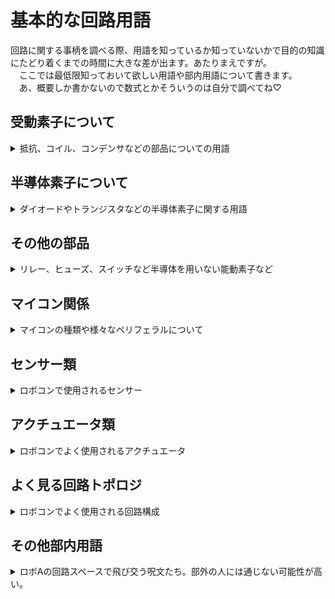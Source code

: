 # 基本的な回路用語  

回路に関する事柄を調べる際、用語を知っているか知っていないかで目的の知識にたどり着くまでの時間に大きな差が出ます。あたりまえですが。  
　ここでは最低限知っておいて欲しい用語や部内用語について書きます。  
　あ、概要しか書かないので数式とかそういうのは自分で調べてね♡

## 受動素子について

<details><summary> 抵抗、コイル、コンデンサなどの部品についての用語</summary><div>

### 受動素子

- 抵抗・コイル・コンデンサなどの能動的な動作（整流・増幅など）をしない素子  

### 抵抗

- 印加電圧に比例して電流が流れる素子
- レジスタンス（R）
  - 電流を妨げる度合。単位はΩ（オーム）
- コンダクタンス（G）
  - 電流を流す度合。レジスタンスの逆数。
  - 単位はS（ジーメンス）
- 定格電力
  - 抵抗素子で消費させられる最大電力
  - ロボA内では単に定格ともいう
  - カーボン抵抗であれば1/2W、1/4W、1/6Wなどのものが多い
- 許容誤差
  - 抵抗器の製品としての抵抗値のばらつき具合
- カーボン抵抗
  - 一番よく使われる抵抗。安いが許容誤差が大きい（±5%が多い）。
- 金属皮膜抵抗
  - 高精度のものが多いので精度が必要な場面でよく使用される。
- セメント抵抗
  - 定格電力が大きいものが多い。
  - 寄生インダクタンス大きいがちなので一応注意（巻線抵抗のタイプが多いから）
  - 焼けると割と独特の匂いがする。鉄板を焼いたにおいというかなんというか
- シャント抵抗
  - 電流検出に使用される抵抗
  - オームの法則より抵抗両端の電圧を測定すれば流れている電流がわかる
  - 損失を減らすため抵抗値がミリオームオーダーの製品が多い
- 可変抵抗
  - 抵抗値を可変させることのできる抵抗
  - 半固定抵抗
    - 可変抵抗の中でも特にドライバーなどで調整するタイプのものを指す

### インダクタ（コイル）

- 流れる電流の微分値に比例して電圧が発生する素子。
- 印加電圧の積分値に比例して電流が流れる素子とも言える。
- 磁場にエネルギー蓄える。
- 「電流の変化を妨げる素子」ていうのがイメージしやすいかな？
- インダクタンス（L）
  - 巻線に電流 I が流れるときの巻線を貫く磁束 Φ であるときの比例係数（wiki丸コピ）
  - 大きいほど電流の変化によって発生する電圧が大きくなる。
  - 単位はH（ヘンリー）
- 定格電流
  - インダクタ素子に流してよい最大電流。
  - 超えると「飽和」する。
- 飽和
  - インダクタが蓄えられるエネルギーの最大値より大きなエネルギ を蓄えさせた時に、インダクタンスが急激に小さくなる現象
  - 定格電流以上の電流を流した時におこる
  - 急に大電流が流れて周辺の素子を破壊する可能性があるので注意
- コア
  - コイルを巻く心材
  - 鉄やフェライトがよく用いられる
- トロイダルコイル
  - トーラス型のコアにコイルを巻いたインダクタ
- トランス
  - 電力を絶縁して伝達できる素子
  - あるコイルに入ってくるエネルギーをコアを介して他のコイルに伝達することができる
  - 入力コイルと出力コイルの巻き数比によって電圧を変換できる
  - GDTやFBTなどさまざまなものがあるが~~めんどいので~~当分ロボAでは使わない予感がするので略

### コンデンサ（キャパシタ）

- 流れる電流の積分値に比例して電圧が発生する素子。
- 電荷を蓄える
- 「電圧の変化を吸収する素子」として使われがち
- 静電容量、キャパシタンス（C）
  - コンデンサの蓄えられる電荷の量を表す
  - 単位はF（ファラド）
- 耐圧（定格電圧）
  - コンデンサに加えて良い最大電圧
  - 超えると燃える（物理）
- アルミ電解コンデンサ
  - 静電容量が大きいものが多い
  - 内部抵抗が大きい
  - とにかくデカい静電容量で殴りたいときに使う（大体10uF以上）
  - 極性があるので注意。間違えると爆発。
- セラミックコンデンサ
  - 周波数特性が良く、内部抵抗も小さい。
  - 平滑などに使いがち（バイパスコンデンサなど）
  - 直流電圧が印加されると静電容量が低下する　（cf.DCバイアス特性）
  - 積層タイプ（積層セラミックコンデンサ）が一般的
- フィルムコンデンサ
  - 周波数特性が良く、内部抵抗も小さい。あと耐圧高いがち
  - ノイズ吸収など、周波数高めの用途に使いがち
  - ちょっと expensive がち
- 電解二重層コンデンサ
  - 容量がｸｿﾃﾞｶなコンデンサ
  - 一般的なコンデンサがuFオーダー以下なのに対し10Fを超えるようなもの普通に売られている
  - 耐圧低め。内部抵抗デカい。
  - コンデンサとしての特性は~~クソ~~よろしくないので電源として見た方が良い
  - スーパーキャパシタともいう
- 導電性高分子アルミ固体電解コンデンサ（OSコン）
  - 電解質が個体な電解コンデンサ
  - ESR（等価直列抵抗、内部抵抗）が小さく大電流が流れる箇所のノイズ除去などに向いている。
  - 普通のアルミ電解コンデンサより長寿命
  - 電源回路の平滑やモタドラなどにどうぞ

### 発振器

- 水晶発振器
  - マイコンのクロックなど、精度が必要なクロック源として用いられる
  - 負荷容量として小容量のコンデンサをセットで使用する必要がある
- レゾネーター（セラロック）
  - 水晶発振器を使うほどでもないけどそれなりの精度が欲しいときに使用されるクロック源
  - 負荷容量が素子に内蔵させているタイプが便利
  - セラロックは村田製作所の商標なので注意

</div></details>

## 半導体素子について

<details><summary> ダイオードやトランジスタなどの半導体素子に関する用語</summary><div>

### ダイオード  

- 一方向にのみ電流を流す素子  
- 耐圧（逆電圧）  
  - ダイオードに印加していい最大電圧  
  - 超えると急激にダイオード両端の電圧が低下し（ブレークダウン）、大電流が流れる  
- 順方向電圧（順電圧、Vf）  
  - ダイオードのアノードからカソードに電流を流した際にアノードカソード間に生じる電圧。  
  - 流れる電流によらず（大体）一定  
  - 一般的に0.5~1V  
- 耐電流（平均順電流）  
  - ダイオードに流していい直流電流  
- パルス電流耐性（ピーク順電流）  
  - 瞬間的であれば流していい電流  
- 逆回復時間  
  - ダイオードがON状態（電流を流す）から完全なOFF状態（電流を妨げる）状態になるまでに掛かる時間  
  - 基本的に短い方が正義（例外あり）  
  - 特別短いものをファストリカバリダイオードと呼ぶ  
- ショットキーバリアダイオード  
  - 構造が普通のダイオードと違う  
  - スイッチングスピード（逆回復時間）が短い  
  - 順方向電圧が低い  
  - リーク電流（漏れ電流）が比較的大きい  
- ツェナーダイオード  
  - ブレークダウン電圧を上手く利用するダイオード  
  - 一定以上の電圧が印加された時に電流が流れるようにしたいときや、ある電圧をより高い電圧源から取り出したいときに使用する。  
- 定電流ダイオード（CRD）
  - 電圧によらず一定の電流を流すダイオード
  - LEDなどの定電流源にどうぞ

### LED  

- ダイオードの一種。電流を流すと光る  
- 一般的に順方向電圧が高い（赤、緑:2V、青、白3:V）ので乾電池一本では光らない  
- 耐電流が20mA程度のものが多いので抵抗を付けるなどして電流が流れ過ぎないようにすべし。超えると壊れる。  
- ~~急激に大電流を流すことでLEDを爆発させ攻撃する秘儀がある~~  

### トランジスタ

- ベース、コレクタ、エミッタの三端子からなる部品  
- ベースコレクタ間に流れる電流（ベース電流）にhFE（電流増幅率）を掛けた電流をコレクタエミッタ間に流す（コレクタ電流）ことができる  
- 耐圧  
  - 印加してよい最大電圧。超えると壊れる  
- 耐電流  
  - 流してよい最大電流  
- 飽和  
  - ベース電流*hFE > コレクタ電流　の状態  
  - 飽和していないとコレクタエミッタ間電圧が増大し損失が大きくなる  
- NPNトランジスタ  
  - ベース電流が正の時に正方向にコレクタ電流を流す部品  
- PNPトランジスタ  
  - ベース電流が負の時に負方向にコレクタ電流を流す部品  

### MOSFET  

- ゲート、ドレイン、ソースの三端子からなる部品  
- ゲートソース間電圧でドレインソース間の電流（ドレイン電流）を制御する
- 大電流を流す必要のある場所（モタドラなど）によく使われる。  
- 耐圧  
  - 印加してよい最大電圧。超えると壊れる。  
- 耐電流（電流容量）
  - 流してよい最大電流  
- ゲート容量  
  - ゲート端子に等価的に存在する静電容量  
  - ここの電圧を制御することでドレイン電流を制御するとも取れる
- 寄生ダイオード
  - ドレインソース間に等価的に存在するダイオード
  - こいつのせいでソース→ドレイン方向にはゲートの状態に関わらず電流がバカスカ流れてしまう（Nchの場合。Pchは逆）
  - 上手く使えば部品点数を削減できるが、逆回復時間などの特性が微妙なものも多いのでデータシートを多読しよう
- Nch-MOSFET  
  - ゲート電圧が正の時に正方向にドレイン電流を流す部品
  - Pch より性能が高くなりがち
  - ローサイドスイッチによく用いられる
- Pch-MOSFET
  - ゲート電圧が負の時に負方向にドレイン電流を流す部品
  - 逆電圧保護やハイサイドスイッチなどに用いられる
- ~~呼び方で戦争が起きる可能性がある~~
  - ~~僕は2021年度にロボAをモスフェット色に染め上げました。モスエフイーティーだと長いｼﾞｬﾝ。~~

### JFET

- ロボコンでは使いません…。
- ゲート電圧で電流を絞るイメージ。真空管に近い。

### IGBT  

- ゲート、コレクタ、エミッタの3端子からなる部品
- ゲートソース間電圧でコレクタエミッタ間の電流（コレクタ電流）を制御する
- MOSFETだと耐圧や電流容量が足りない場合よく使用される（VVVFインバータ、テスラコイル、コイルガンなど）。ロボコンで使うかは謎。
- 寄生ダイオード
  - コレクタエミッタ間に等価的に存在するダイオード
  - Nch-MOSFETと同じ
- ゲート容量
  - MOSFETと同じ。MOSFETより少し大きいものが多いかも
- 使い方は基本的にNch-MOSFETと同じ
- MOSFETと比較すると低周波大電流向き
- ~~読み方はアイジービーディーのはずだがイグブトゥと読んでいる人を観測したことがある~~

### 三端子レギュレータ
  
- 電圧を降下させ安定させる素子
- 名前の通りIN、OUT、GNDの3端子から構成される
- 余ったエネルギーを熱として消費するため効率が悪く熱くなる
- スイッチングレギュレータ（DCDCコンバータ）より出力電圧が安定する（リプル電圧が小さい）
- IN-GND間、OUT-GND間に適当なコンデンサを入れないと発振する可能性があるので注意

### コンパレータ

- 電圧を比較する素子
- V+ > V- の時activeになる
- 出力がオープンドレイン（コレクタ）のものが多いためプルアップ抵抗を忘れないようにしよう
- 出力を安定させるためヒステリシス特性を持たせるようにすることが多い

### オペアンプ

- V+ と V-の差を増幅する素子
  - 基本的に増幅率は無限大として考える
- 負帰還を掛けることで、反転増幅、非反転増幅、加算回路、減算回路、差動増幅回路、積分回路、微分回路、フィルタ回路など様々な回路を構成することができる。
- 沼
- cf.イマジナリーショート

### 信号絶縁素子

- フォトカプラ
  - 電気信号を一度光に変換し伝達する部品
  - 出力電流 = 入力電流*電流伝達率（CTR）
    - ちなみにCTRは入力電流で変化します。もっと素直になってほしい
    - ちなみにCTRは周辺温度でも変化します。もっと素直になt(ry
  - 電気で信号を伝えるわけではないので入力と出力を絶縁したいときなどに使用される
  - オプトカプラなどの別名がいくつかある
- デジタルアイソレータ
  - 強くなったフォトカプラみたいなもの
  - フォトカプラより圧倒的に速い
  - 光ではなく磁場を用いて通信する
  - 高い
- フォトカプラ・デジタルアイソレータ共にゲートドライバになっていたり（TLP250等）、アナログ量をデジタル化して伝達できたりするなど高機能な製品も多い

### 様々なIC

- ゲートドライバIC
  - MOSFETやIGBTなどゲート容量がある部品を駆動する際に使用する
  - 素早く素子をON、OFFさせるために内部にプッシュプル回路が組まれている
  - ハイサイドにNch-MOSFETを使う時などのためにブートストラップ回路を簡単に組めたり、デッドタイムを入れてくれたりするなど高機能なものも多い
- ロジックIC
  - 基本的な論理演算機能を一素子にまとめたIC
  - AND,OR,XOR,NAND,NORなどの基本的な論理素子やマルチプレクサ、シフトレジスタ、ワンショットトリガなど多種多様な種類がある。
  - 74シリーズ
    - おそらくもっとも一般的なロジックIC
    - 割と歴史のあるシリーズで、古い刻印のものを蒐集したりこれらのみでCPUやらグラフィックボードやらを組む~~変人~~ファンも多い
    - 74HC00
      - 4回路入りNAND
      - 超有名なのでこれくらいは覚えておこう

</div></details>

## その他の部品

<details><summary> リレー、ヒューズ、スイッチなど半導体を用いない能動素子など</summary><div>

### 電力制御

- リレー
  - コイルに電流を流すことで発生する磁力を用いてスイッチをON、OFFすることができる。
  - MOSFETなどより動作が確実で入力出力を絶縁できるので非常停止などに使用される
  - コイルに電流を流すというわけでサージが発生するかもしれないのでフライホイールダイオードとかを付けよう
- スイッチ類
  - モーメンタリースイッチ
    - スイッチを押している間だけONになるタイプのスイッチ
  - オルタネートスイッチ
    - スイッチを押すごとにONとOFFが切り替わるスイッチ
  - タクトスイッチ
    - ﾎﾟﾁｯと押すタイプのスイッチ
  - スライドスイッチ
    - ｶﾁｯとスライドするタイプのスイッチ
  - トグルスイッチ
    - ﾊﾟﾁｯと棒を押すタイp（ry
  - DIPスイッチ
    - スライドスイッチがいっぱいついてるやつ（語彙力）
  - ロータリースイッチ
    - ぐるぐる回して出力を選択するスイッチ
  - リードスイッチ
    - 磁石に反応してON、OFFするスイッチ
  - 非常停止スイッチ
    - ロボットに載せないといけないデカいスイッチ
    - 押すことによって回路に接続された電源が遮断されるように設置する必要がある
    - オルタネート型

### 保護素子

- ヒューズ
  - 電流が流れ過ぎたときに自らを犠牲にして回路を遮断する部品
  - 定格電流
    - 流しても良い電流値。超えると切れる。
- ポリスイッチ（リセッタブルヒューズ）
  - 電流が流れ過ぎた時に過熱によって抵抗値が大きくなり回路を保護する部品
  - ヒューズと違って復活できる。ただし一度トリップしたら冷却するために少し時間を置く必要がある
  - トリップ
    - 過熱により抵抗が大きくなった状態
  - 保持電流
    - トリップしないでいられる電流の最大値
- バリスタ
  - コイルなどによって発生するサージ電圧を吸収する部品
  - 一定以上の電圧が印加されると電流が流れる

</div></details>

## マイコン関係

<details><summary> マイコンの種類や様々なペリフェラルについて</summary><div>
  
### よくあるペリフェラル

- タイマー
  - カウントトリガーが入るたびにレジスタの値を加算（減算）していくモジュール
  - PWM
    - タイマーのカウントが一定値になったときに特定のピンをHIGHにするなどすることでPWM信号やPFM信号を生成できる
  - タイマーによってはエンコーダーモードやQEIとしてロータリーエンコーダの回転角を監視できる機能もある
- ADC（アナログデジタルコンバーター）
  - アナログ値で入力される電圧をデジタル値に変換するモジュール
  - センサーの入力などに使用される
- DAC（デジタルアナログコンバーター）
  - デジタル値で指定した電圧を出力するモジュール
- FPU
  - 浮動小数点を用いた値を計算するモジュール  
- 5Vトレラント
  - 電源電圧が3.3Vのマイコンでも5Vで信号を入力できるようにしたもの
  - stm32などのマイコンに搭載されているが、全てのピンがトレラントなわけでは無いので注意

### 様々な通信規格

- I²C
  - 2線式の同期通信
  - 出力がオープンコレクタ形式になるのでプルアップ抵抗必須
  - IICと表記されることもある
  - アイツーシー、アイアイシー、アイスクエアシーなどの呼び方がある（ロボAではアイツーシーが一般的）
- SPI
  - 4線式の同期通信
  - I2Cより早い
- UART
  - 2線式の非同期通信、をする**集積回路**
  - ロボAで最もよく使われる通信形式
  - 同期通信できるようにしたUSARTというものもある
  - 実は通信規格のことではないので注意（勘違いしてた）
- RS-232
  - 有名なシリアル通信規格
  - 古のパソコンなどに搭載されている
  - UARTの信号を正負電圧に変換したもの
- RS-422
  - RS-232の改良版
  - 差動信号により通信するのでノイズに強い
- RS-485
  - RS-422の改良版
  - 差動信号なのでノイズに強い
  - 同一データラインにたくさんの機器をつなげられる
- CAN
  - 2線式の非同期通信
  - 差動式通信のためノイズに強い
  - 差動信号に変換するためにCANトランシーバーという素子をかませる必要がある。
  - 通信速度も速くロボコン向きであることから過去幾度も導入しようとした痕跡があるが、全てロステクとなっている

### その他用語

- CPI
  - 一つの命令を実行するのに必要なクロック
- MIPS
  - 一秒間に何百万個の命令を実行できるかを表す単位
  - M（メガ）＋IPS（一秒間に実行できる命令数）
  - 高いほど性能が良い
  - クロックとは違うので注意
- レジスタを叩く
  - マイコンのレジスタ（特にSFRを指すことが多い）を直にプログラムで制御することを指す
- SFR（Special Function Register）
  - マイコンのペリフェラルなどハードウェア的な動作を決定するメモリ
  - 例えばここを制御することでGPIO出力をHIGHにしたりLOWにしたりできる


### 様々なマイコン

- PIC
  - マイコンと言えばこれ（主観）
  - CPUのCPI（一命令の実行に消費するクロック数）は微妙だがペリフェラルがそれなりに充実しており安い
  - DIP版が充実している
  - PIC10F,12F,16Fシリーズ
    - ローエンド～ミドルレンジの8bitPIC
    - 10F:6ピン、12F:8ピン、16F:8~40ピン
    - 電気科だと16F1827を載せるボードを実習で作成する
  - PIC18F
    - ハイエンドの8bitマイコン
    - 16Fシリーズなどにはないペリフェラルがあったりする
  - PIC24
    - CPUが16bitのPIC
  - dsPIC
    - CPUが16bitのPIC
    - DSP（Digital Signal Processor）機能が付いている
    - マスターコアとスレーブコアを搭載したデュアルコア構成になっているものがある
  - PIC32
    - CPUが32bitのPIC
    - 色々と強くて使いやすい
  - 開発環境はMPLABが一般的
- AVR
  - 電子工作界隈ではPICの次ぐらいに使われている印象
  - CPUがPICと比べて強い（CPIが小さい）
  - 安い
  - ATmega
    - 8bitCPUでそれなりに強い（ハードウェア乗算器あり）
    - ATMEGA328Pがarduino uno/nanoに搭載されている
  - ATtiny
    - 8bitでATmegaよりは弱い
    - 小さいパッケージのものが多い
  - MPLABや（頑張れば）arduino IDEで開発できる
- STM32
  - 強い奴
  - nucleoボードに乗ってるやつら
  - 名前の通り32bitのCPUでクロックも高いものが多い。つまり強い。
  - ロボコン界隈ではよく見る
  - ロボAではcube IDEで開発を行っている
- arduino
  - ソフトウェアでゴリ押すことによって簡単に使えるように魔改造されたマイコンボード
  - 基本的に乗っているのはAVR
  - arduino UNO
    - いわゆる普通のarduino
    - デカい割に性能はしょぼいのであんまりお勧めしない
  - arduino nano
    - 小さくなったarduino UNO
    - あんまりスペースを確保できない時に使う
  - arduino mega　
    - デカくなったarduino
    - ピン数が非常に多くロボコンでもよく使う
- teensy
  - 次世代のつよつよマイコンと一部の部員の間で盛り上がっているマイコン
  - teensy4.1
    - 32bitCPUや64bitのFPUを搭載していているつよつよ
    - ペリフェラルもUART8つにI2C、SPI、CANをそれぞれ3つずつなど非常に強い。しかもarduino mega程度の値段
    - オーバークロックすれば1GHzで動かせる
  - platform IOやarduino IDEを使用することでarduino言語で開発できる
- ESP32
  - 最近検索数がarduinoを超えたとか何とかで結構アツい~~らしい~~マイコン
  - CPUの性能も高く、WiFiやbluetoothを内蔵しているため様々な用途に使える
  - デュアルコアの製品もある
  - 無線を使いたいときにどうぞ
- TWELITE
  - 簡単に無線を使えるマイコン
  - プログラミングしなくてもピンの状態などを送信することができる
  - 標準版のTWELITE-BLUEと無線出力の強いTWELITE-REDがある
- Xbee
  - TWELITEと同じように無線を扱うマイコン
  - TWELITEよりﾁｮｯﾄめんどくさいが高機能
  - ~~僕は使ったことないのでここに何書けばいいか分からない~~
- PSoC
  - アナログ関係の機能が強化されているマイコン
  - ピンの機能を自由に入れ替えたり内部で論理回路を組んだりできるなどハードウェアに重点を置いている
  - ロボＡではstm32に浸食されてしまった。部室に使える人はもういない

</div></details>

## センサー類

<details><summary> ロボコンで使用されるセンサー</summary><div>  

- 光センサー
- ロータリーエンコーダ
- リミットスイッチ
- 加速度センサー
- 電流センサ
  - シャント抵抗型
  - ホール素子型

</div></details>

## アクチュエータ類

<details><summary> ロボコンでよく使用されるアクチュエータ</summary><div>

- DCモーター
- ステッピングモーター
- サーボモーター
- BLDC（ブラシレスモーター）
- 電磁弁

</div></details>

## よく見る回路トポロジ

<details><summary> ロボコンでよく使用される回路構成</summary><div>

- ハーフブリッジ
  - モータードライバ
- プルアップ・プルダウン
- チャージポンプ
  - ブートストラップ
- フィルタ
  - ローパスフィルタ
  - ハイパスフィルタ
- オペアンプを使用する増幅回路
  - 非反転増幅回路
  - 反転増幅回路
  - 差動増幅回路
- スイッチング電源
  - 降圧チョッパ
  - 昇圧チョッパ
  - 絶縁DCDC

</div></details>

## その他部内用語

<details><summary> ロボAの回路スペースで飛び交う呪文たち。部外の人には通じない可能性が高い。</summary><div>

- 回路電源
  - 部室奥の机の下にあるコンセント
  - 個々のコンセントを入れることで回路・設計スペースの機器全てに電源が入る
  - 絶対いつか火事になるので消防訓練しておこう
- ロリコン
  - ロータリーエンコーダー
  - ロリエンコウと呼ぶ人もいる。漢字変換してはいけません
- ようじょう~~幼女~~
  - 養生テープ
- 中の人
  - コネクタに配線を挿入する際に圧着する金属部品
  - 本名はコンタクト
- ヤニカス
  - はんだ付けしまくっている人
  - ヤニ入りはんだが一般的なのでこう呼ばれる
- 鉛中毒者
  - ヤニカスと同義
- 多読
  - メリケン語で記されたデータシートやリファレンスを読み漁ること
  - 修行だと思って頑張ってください♡
- 神
  - 設計製作回路制御全部できる人
- ギニョリズム
  - 取敢えず下ネタ言っとけばいいの精神
  - 精神的にあぼーんしたときに起こる精神異常の一種と推定される
  - 名前はありとあらゆる挨拶を下ネタに変換した伝説（笑）の先輩から
  - ロボA無形文化遺産登録済み
- 匂いフェチ
  - 部品が燃えた匂いが好きな人
  - 匂いの例
    - カーボン抵抗は焼けたプラ
    - 溶剤みたいな匂いは電解コン
    - セメント抵抗は鉄板を熱した匂いに近い。そんなに強くない。
    - トランジスタは絵の具
  - 実際匂いを覚えておくと故障個所や原因の判別が楽なので覚えて損はない
- 水筒コンデンサ
  - 水筒のように大きなコンデンサ
  - 一般的に端子がねじ端子になっている
  - 学校に持ってきて文鎮にすると教員をドン引きさせられるので是非やってみよう！！！！

</div></details>
